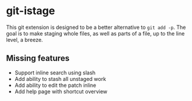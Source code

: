 # git-istage

This git extension is designed to be a better alternative to `git add -p`.
The goal is to make staging whole files, as well as parts of a file, up to
the line level, a breeze.

## Missing features

* Support inline search using slash
* Add ability to stash all unstaged work
* Add ability to edit the patch inline
* Add help page with shortcut overview